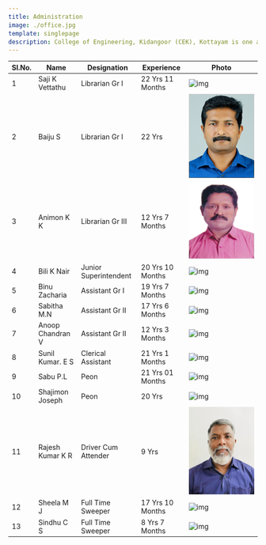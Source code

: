 ```yaml
---
title: Administration
image: ./office.jpg
template: singlepage
description: College of Engineering, Kidangoor (CEK), Kottayam is one among the premier institutions in the state. The college is governed by the Co-operative Academy of Professional Education established by the Government of Kerala. The admissions are based on the rank obtained by the students in the State Entrance examinations and functioning of the college is according to the rules and regulations formulated by the Government of Kerala.
---
```



| Sl.No. | Name | Designation | Experience | Photo |  
|--------|---------------------|-----------------------|------------------|-------|
| 1 | Saji K Vettathu | Librarian Gr I | 22 Yrs 11 Months | ![img](saji.jpg)  |
| 2 | Baiju S | Librarian Gr I | 22 Yrs  | ![img](Baiju_S.jpg)  |
| 3 | Animon K K | Librarian Gr III | 12 Yrs 7 Months | ![img](Animon_KK.jpg)  |
| 4 | Bili K Nair | Junior Superintendent | 20 Yrs 10 Months | ![img](bili.jpg)  |
| 5 | Binu Zacharia | Assistant Gr I | 19 Yrs 7 Months | ![img](binu.jpg)  |
| 6 | Sabitha M.N | Assistant Gr II | 17 Yrs 6 Months | ![img](sabitha.jpg)  |
| 7 | Anoop Chandran V | Assistant Gr II | 12 Yrs 3 Months | ![img](anoop.jpg)  |
| 8 | Sunil Kumar. E S | Clerical Assistant | 21 Yrs 1 Months | ![img](sunil.jpg)  |
| 9 | Sabu P.L | Peon | 21 Yrs 01 Months | ![img](sabu.jpg)  |
| 10 | Shajimon Joseph | Peon | 20 Yrs  | ![img](shajimon.jpg)  |
| 11 | Rajesh Kumar K R | Driver Cum Attender | 9 Yrs | ![img](Rajesh.jpg)  |
| 12 | Sheela M J | Full Time Sweeper | 17 Yrs 10 Months | ![img](image.jpg)  |
| 13 | Sindhu C S | Full Time Sweeper | 8 Yrs 7 Months | ![img](image.jpg)  |
